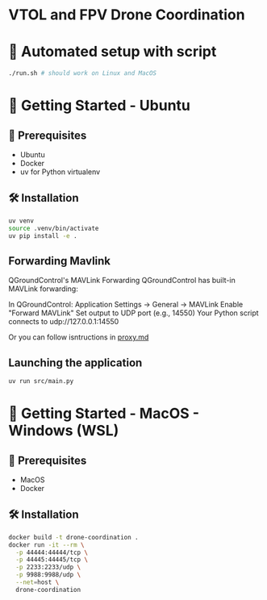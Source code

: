 # VTOL and FPV Drone Coordination

# 🚀 Automated setup with script

```bash
./run.sh # should work on Linux and MacOS
```

# 🚀 Getting Started - Ubuntu

## 🔧 Prerequisites

- Ubuntu
- Docker
- uv for Python virtualenv

## 🛠️ Installation

```bash
uv venv
source .venv/bin/activate
uv pip install -e .
```

## Forwarding Mavlink
QGroundControl's MAVLink Forwarding
QGroundControl has built-in MAVLink forwarding:

In QGroundControl: Application Settings → General → MAVLink
Enable "Forward MAVLink"
Set output to UDP port (e.g., 14550)
Your Python script connects to udp://127.0.0.1:14550

Or you can follow isntructions in [proxy.md](proxy.md)

## Launching the application

```bash
uv run src/main.py
```

# 🚀 Getting Started - MacOS - Windows (WSL)

## 🔧 Prerequisites

- MacOS
- Docker

## 🛠️ Installation

```bash
docker build -t drone-coordination .
docker run -it --rm \
  -p 44444:44444/tcp \
  -p 44445:44445/tcp \
  -p 2233:2233/udp \
  -p 9988:9988/udp \
  --net=host \
  drone-coordination
```
